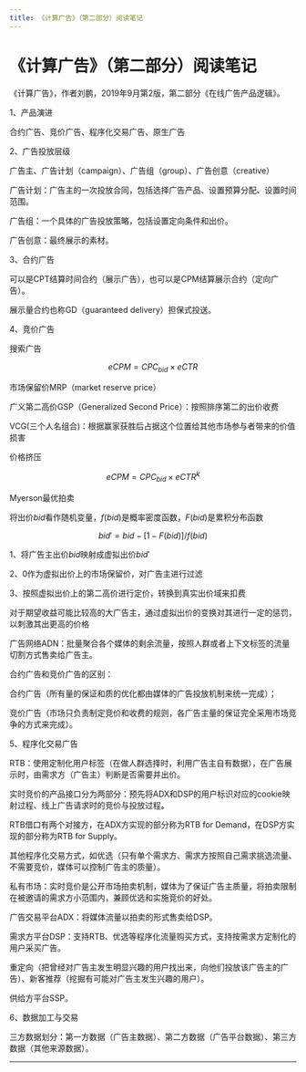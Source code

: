 ```yaml
---
title: 《计算广告》（第二部分）阅读笔记
---
```


# 《计算广告》（第二部分）阅读笔记

<script type="text/javascript" src="/include/head.js"></script>

《计算广告》，作者刘鹏，2019年9月第2版，第二部分《在线广告产品逻辑》。

1、产品演进

合约广告、竞价广告、程序化交易广告、原生广告

2、广告投放层级

广告主、广告计划（campaign）、广告组（group）、广告创意（creative）

广告计划：广告主的一次投放合同，包括选择广告产品、设置预算分配、设置时间范围。

广告组：一个具体的广告投放策略，包括设置定向条件和出价。

广告创意：最终展示的素材。

3、合约广告

可以是CPT结算时间合约（展示广告），也可以是CPM结算展示合约（定向广告）。

展示量合约也称GD（guaranteed delivery）担保式投送。

4、竞价广告

搜索广告

$$eCPM = CPC_{bid} \times eCTR$$

市场保留价MRP（market reserve price）

广义第二高价GSP（Generalized Second Price）：按照排序第二的出价收费

VCG(三个人名组合)：根据赢家获胜后占据这个位置给其他市场参与者带来的价值损害

价格挤压

$$eCPM = CPC_{bid} \times eCTR^k$$

Myerson最优拍卖

将出价$bid$看作随机变量，$f(bid)$是概率密度函数，$F(bid)$是累积分布函数

$${bid}' = bid - [1 - F(bid)] / f(bid)$$

1、将广告主出价$bid$映射成虚拟出价${bid}'$

2、0作为虚拟出价上的市场保留价，对广告主进行过滤

3、按照虚拟出价上的第二高价进行定价，转换到真实出价域来扣费

对于期望收益可能比较高的大广告主，通过虚拟出价的变换对其进行一定的惩罚，以刺激其出更高的价格

广告网络ADN：批量聚合各个媒体的剩余流量，按照人群或者上下文标签的流量切割方式售卖给广告主。

合约广告和竞价广告的区别：

合约广告（所有量的保证和质的优化都由媒体的广告投放机制来统一完成）；

竞价广告（市场只负责制定竞价和收费的规则，各广告主量的保证完全采用市场竞争的方式来完成）。

5、程序化交易广告

RTB：使用定制化用户标签（在做人群选择时，利用广告主自有数据），在广告展示时，由需求方（广告主）判断是否需要并出价。

实时竞价的产品接口分为两部分：预先将ADX和DSP的用户标识对应的cookie映射过程、线上广告请求时的竞价与投放过程。

RTB借口有两个对接方，在ADX方实现的部分称为RTB for Demand，在DSP方实现的部分称为RTB for Supply。

其他程序化交易方式，如优选（只有单个需求方、需求方按照自己需求挑选流量、不需要竞价，媒体可以控制广告主的质量）。

私有市场：实时竞价是公开市场拍卖机制，媒体为了保证广告主质量，将拍卖限制在被邀请的需求方小范围内，兼顾优选和实施竞价的好处。

广告交易平台ADX：将媒体流量以拍卖的形式售卖给DSP。

需求方平台DSP：支持RTB、优选等程序化流量购买方式，支持按需求方定制化的用户采买广告。

重定向（把曾经对广告主发生明显兴趣的用户找出来，向他们投放该广告主的广告）、新客推荐（挖掘有可能对广告主发生兴趣的用户）。

供给方平台SSP。

6、数据加工与交易

三方数据划分：第一方数据（广告主数据）、第二方数据（广告平台数据）、第三方数据（其他来源数据）。



---

<script type="text/javascript" src="/include/tail.js"></script>
